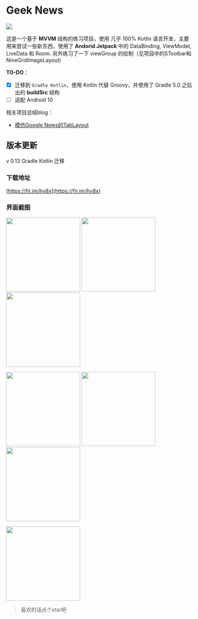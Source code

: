 # Geek News

![](https://img.shields.io/badge/Geek%20News-0.13-brightgreen.svg)

这是一个基于 **MVVM** 结构的练习项目，使用 几乎 100% Kotlin 语言开发，主要用来尝试一些新东西，使用了 **Andorid Jetpack** 中的 DataBinding, ViewModel, LiveData 和 Room. 另外练习了一下 viewGroup 的绘制（见项目中的SToolbar和NineGridImageLayout)

**TO-DO**：

- [x] 迁移到 `Gradle Kotlin`，使用 Kotlin 代替 Groovy，并使用了 Gradle 5.0 之后出的 **buildSrc** 结构
- [ ] 适配 Android 10

相关项目总结blog：

- [模仿Google News的TabLayout](https://juejin.im/post/5c340f2ff265da615705a701)

## 版本更新

v 0.13 Gradle Kotlin 迁移

### 下载地址

[https://fir.im/hv8x](https://fir.im/hv8x)

### 界面截图

<img src="https://github.com/howshea/GeekNews/raw/master/screenshot/1.png" width=200> <img src="https://github.com/howshea/GeekNews/raw/master/screenshot/2.png" width=200> <img src="https://github.com/howshea/GeekNews/raw/master/screenshot/3.png" width=200>

<img src="https://github.com/howshea/GeekNews/raw/master/screenshot/4.png" width=200> <img src="https://github.com/howshea/GeekNews/raw/master/screenshot/5.png" width=200> <img src="https://github.com/howshea/GeekNews/raw/master/screenshot/6.png" width=200>

<img src="https://github.com/howshea/GeekNews/raw/master/screenshot/7.png" width=200>



> 喜欢的话点个star吧
